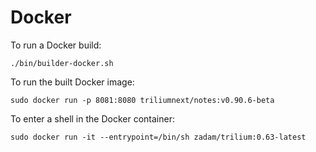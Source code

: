 # Docker
To run a Docker build:

```
./bin/builder-docker.sh
```

To run the built Docker image:

```
sudo docker run -p 8081:8080 triliumnext/notes:v0.90.6-beta
```

To enter a shell in the Docker container:

```
sudo docker run -it --entrypoint=/bin/sh zadam/trilium:0.63-latest
```